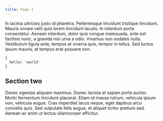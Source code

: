 ```yaml
---
title: Page 1
---
```


In lacinia ultricies justo id pharetra. Pellentesque tincidunt tristique
tincidunt. Mauris ornare velit quis lorem tincidunt iaculis. In interdum porta
consectetur. Aenean interdum, dolor quis congue malesuada, ante est facilisis
nunc, a gravida nisi urna a odio. Vivamus non sodales nulla. Vestibulum ligula
ante, tempus at viverra quis, tempor in tellus. Sed luctus ipsum mauris, at
tempus erat posuere non.

```
{
  hello: 'world'
}
```

## Section two

Donec egestas aliquam maximus. Donec lacinia at sapien
porta auctor. Morbi fermentum tincidunt placerat. Etiam id massa rutrum,
vehicula ipsum non, vehicula augue. Cras imperdiet lacus neque, eget dapibus
arcu convallis quis. Sed vulputate felis augue, et aliquet tortor pretium
sed. Aenean ac enim ut lectus ullamcorper efficitur.
